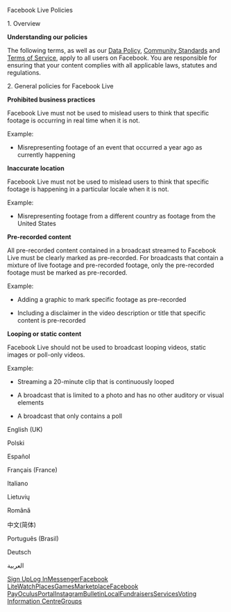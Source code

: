 Facebook Live Policies

1\. Overview

**Understanding our policies**

The following terms, as well as our [Data Policy](https://www.facebook.com/about/privacy/), [Community Standards](https://www.facebook.com/communitystandards/) and [Terms of Service](https://www.facebook.com/legal/terms), apply to all users on Facebook. You are responsible for ensuring that your content complies with all applicable laws, statutes and regulations.

2\. General policies for Facebook Live

**Prohibited business practices**

Facebook Live must not be used to mislead users to think that specific footage is occurring in real time when it is not.

Example:

*   Misrepresenting footage of an event that occurred a year ago as currently happening

**Inaccurate location**

Facebook Live must not be used to mislead users to think that specific footage is happening in a particular locale when it is not.

Example:

*   Misrepresenting footage from a different country as footage from the United States

**Pre-recorded content**

All pre-recorded content contained in a broadcast streamed to Facebook Live must be clearly marked as pre-recorded. For broadcasts that contain a mixture of live footage and pre-recorded footage, only the pre-recorded footage must be marked as pre-recorded.

Example:

*   Adding a graphic to mark specific footage as pre-recorded

*   Including a disclaimer in the video description or title that specific content is pre-recorded

**Looping or static content**

Facebook Live should not be used to broadcast looping videos, static images or poll-only videos.

Example:

*   Streaming a 20-minute clip that is continuously looped

*   A broadcast that is limited to a photo and has no other auditory or visual elements

*   A broadcast that only contains a poll

English (UK)

Polski

Español

Français (France)

Italiano

Lietuvių

Română

中文(简体)

Português (Brasil)

Deutsch

العربية

[Sign Up](https://www.facebook.com/reg/)[Log In](https://www.facebook.com/login/)[Messenger](https://l.facebook.com/l.php?u=https%3A%2F%2Fmessenger.com%2F&h=AT1fqQRrodaUPP-kDPo_EFI1IQElWpxqrrbzi_De1M-B8iKSvxCwueAyddprFXYoVpe3DY7UFLLJHHsCLxWp6JGwxpCl6xhM08SbAdSGNZAAj6fBoFwpOKZg0UI11mJuVvk-GUO4t6XzSzeMJMOHedRkmPpjvVlH1x5AdA)[Facebook Lite](https://www.facebook.com/lite/)[Watch](https://en-gb.facebook.com/watch/)[Places](https://www.facebook.com/places/)[Games](https://www.facebook.com/games/)[Marketplace](https://www.facebook.com/marketplace/)[Facebook Pay](https://pay.facebook.com/)[Oculus](https://l.facebook.com/l.php?u=https%3A%2F%2Fwww.oculus.com%2F&h=AT1fqQRrodaUPP-kDPo_EFI1IQElWpxqrrbzi_De1M-B8iKSvxCwueAyddprFXYoVpe3DY7UFLLJHHsCLxWp6JGwxpCl6xhM08SbAdSGNZAAj6fBoFwpOKZg0UI11mJuVvk-GUO4t6XzSzeMJMOHedRkmPpjvVlH1x5AdA)[Portal](https://portal.facebook.com/)[Instagram](https://l.facebook.com/l.php?u=https%3A%2F%2Fwww.instagram.com%2F&h=AT1fqQRrodaUPP-kDPo_EFI1IQElWpxqrrbzi_De1M-B8iKSvxCwueAyddprFXYoVpe3DY7UFLLJHHsCLxWp6JGwxpCl6xhM08SbAdSGNZAAj6fBoFwpOKZg0UI11mJuVvk-GUO4t6XzSzeMJMOHedRkmPpjvVlH1x5AdA)[Bulletin](https://www.bulletin.com/)[Local](https://www.facebook.com/local/lists/245019872666104/)[Fundraisers](https://www.facebook.com/fundraisers/)[Services](https://www.facebook.com/biz/directory/)[Voting Information Centre](https://www.facebook.com/votinginformationcenter/?entry_point=c2l0ZQ%3D%3D)[Groups](https://www.facebook.com/groups/explore/)